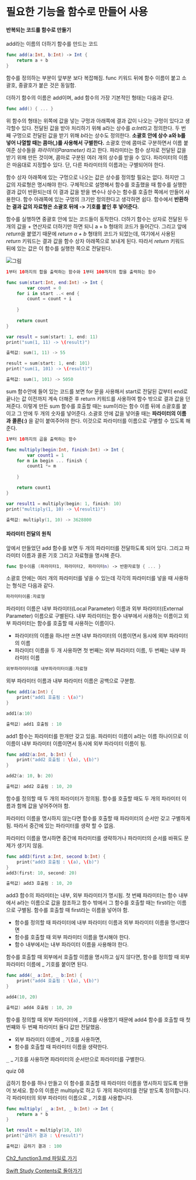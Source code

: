 # 필요한 기능을 함수로 만들어 사용
#### 반복되는 코드를 함수로 만들기

add라는 이름의 더하기 함수를 만드는 코드
```swift
func add(a:Int, b:Int) -> Int {
    return a + b
}
```
함수를 정의하는 부분이 앞부분 보다 복잡해짐. func 키워드 뒤에 함수 이름이 붙고 소괄호, 중괄호가 붙은 것은 동일함.

더하기 함수의 이름은 add이며, add 함수의 가장 기본적인 형태는 다음과 같다.
```swift
func add() { ... }
```
위 함수의 형태는 위쪽에 값을 넣는 구멍과 아래쪽에 결과 값이 나오는 구멍이 있다고 생각할수 있다.
전달된 값을 받아 처리하기 위해 a라는 상수를 *a:Int*라고 정의한다.
두 번째 구멍으로 전달된 값을 받기 위해 *b*라는 상수도 정의한다.
**소괄호 안에 상수 a와 b를 넣어 나열할 때는 콤마(,)를 사용해서 구별한다.**
소괄호 안에 콤마로 구분하면서 이름 붙여준 상수들을 *파라미터(Parameter)* 라고 한다.
파라미터는 함수 상자로 전달된 값을 받기 위해 만든 것이며, 콤마로 구분된 여러 개의 상수를 받을 수 있다.
파라미터의 이름은 마음대로 지정할수 있다. 단, 다른 파라미터의 이름과는 구별되어야 한다.

함수 상자 아래쪽에 있는 구멍으로 나오는 값은 상수를 정의할 필요는 없다. 하지만 그 값의 자료형은 명시해야 한다.
구체적으로 설명해서 함수를 호출했을 때 함수를 실행한 결과 값이 반환되는데 이 결과 값을 받을 변수나 상수는 함수를 호출한 쪽에서 만들어 사용한다.
함수 아래쪽에 있는 구멍의 크기만 정의한다고 생각하면 쉽다.
함수에서 **반환하는 결과 값의 자료형은 소괄호 뒤에 -> 기호를 붙인 후 넣어준다.**

함수를 실행하면 중괄호 안에 있는 코드들이 동작한다.
더하기 함수는 상자로 전달된 두 개의 값을 + 연산자로 더하기만 하면 되니 a + b 형태의 코드가 들어간다.
그리고 앞에 *return*을 붙였기 때문에 *return a + b* 형태의 코드가 되었는데, 여기에서 사용된 *return* 키워드는 결과 값을 함수 상자 아래쪽으로 보내게 된다.
따라서 *return* 키워드 뒤에 있는 값은 이 함수를 실행한 쪽으로 전달된다.

![그림](https://user-images.githubusercontent.com/47494240/54419363-95ed0000-474a-11e9-83a9-076ecc756ec6.png)

```swift
1부터 10까지의 합을 출력하는 함수와 1부터 100까지의 합을 출력하는 함수

func sum(start:Int, end:Int) -> Int {
        var count = 0
    for i in start ..< end {
        count = count + i
        
    }
    
    return count
}

var result = sum(start: 1, end: 11)
print("sum(1, 11) -> \(result)")

출력값: sum(1, 11) -> 55

result = sum(start: 1, end: 101)
print("sum(1, 101) -> \(result)")

출력값: sum(1, 101) -> 5050
```
sum 함수안에 들어 있는 코드를 보면 for 문을 사용해서 start로 전달된 값부터 end로 끝나는 값 이전까지 계속 더해준 후 return 키워드를 사용하여 함수 밖으로 결과 값을 던져준다.
이렇게 만든 sum 함수를 호출할 때는 sum이라는 함수 이름 뒤에 소괄호를 붙이고 그 안에 두 개의 숫자를 넣어준다.
소괄호 안에 값을 넣어줄 때는 **파라미터의 이름과 콜론(:)** 을 같이 붙여주어야 한다. 이것으로 파라미터를 이름으로 구별할 수 있도록 해준다.
```swift
1부터 10까지의 곱을 출력하는 함수

func multiply(begin:Int, finish:Int) -> Int {
        var count1 = 1
    for m in begin ... finish {
        count1 *= m
        
    }

    return count1
}

var result1 = multiply(begin: 1, finish: 10)
print("multiply(1, 10) -> \(result1)")

출력값: multiply(1, 10) -> 3628800
```


#### 파라미터 전달의 원칙

앞에서 만들었던 add 함수를 보면 두 개의 파라미터를 전달하도록 되어 있다. 그리고 파라미터 이름과 콜론 기호 그리고 자료형을 명시해 준다.
```swift
func 함수이름 (파라미터1, 파라미터2, 파라미터n) -> 반환자료형 { ... }
```
소괄호 안에는 여러 개의 파라미터를 넣을 수 있는데 각각의 파라미터를 넣을 때 사용하는 형식은 다음과 같다.
```swift
파라미터이름:자료형
```
파라미터 이름은 내부 파라미터(Local Parameter) 이름과 외부 파라미터(External Parameter) 이름으로 구별된다.
내부 파라미터는 함수 내부에서 사용하는 이름이고 외부 파라미터는 함수를 호출할 때 사용하는 이름이다.

 * 파라미터의 이름을 하나만 쓰면 내부 파라미터의 이름이면서 동시에 외부 파라미터의 이름
 * 파라미터 이름을 두 개 사용하면 첫 번째는 외부 파라미터 이름, 두 번째는 내부 파라미터 이름
```swift
외부파라미터이름 내부파라미터이름:자료형
```
외부 파라미터 이름과 내부 파라미터 이름은 공백으로 구분함.
```swift
func add1(a:Int) {
    print("add1 호출됨 : \(a)")
}

add1(a:10)

출력값) add1 호출됨 : 10
```
add1 함수는 파라미터를 한개만 갖고 있음. 파라미터 이름이 a라는 이름 하나이므로 이 이름이 내부 파라미터 이름이면서 동시에 외부 파라미터 이름이 됨.
```swift
func add2(a:Int, b:Int) {
    print("add2 호출됨 : \(a), \(b)")
}

add2(a: 10, b: 20)

출력값) add2 호출됨 : 10, 20
```
함수를 정의할 때 두 개의 파라미터가 정의됨. 함수를 호출할 때도 두 개의 파라미터 이름과 함께 값을 넣어주어야 함.

파라미터 이름을 명시하지 않는다면 함수를 호출할 때 파라미터의 순서만 갖고 구별하게 됨. 따라서 중간에 있는 파라미터를 생략 할 수 없음.

파라미터 이름을 명시하면 중간에 파라미터를 생략하거나 파라미터의 순서를 바꿔도 문제가 생기지 않음.
```swift
func add3(first a:Int, second b:Int) {
    print("add3 호출됨 : \(a), \(b)")
}
add3(first: 10, second: 20)

출력값) add3 호출됨 : 10, 20
```
add3 함수의 파라미터는 내부, 외부 파라미터가 명시됨.
첫 번쨰 파라미터는 함수 내부에서 a라는 이름으로 값을 참조하고 함수 밖에서 그 함수를 호출할 때는 first라는 이름으로 구별됨.
함수를 호출할 때 first라는 이름을 넣어야 함.

 * 함수를 정의할 때 파라미터에 내부 파라미터 이름과 외부 파라미터 이름을 명시했다면
 * 함수를 호출할 때 외부 파라미터 이름을 명시해야 한다.
 * 함수 내부에서는 내부 파라미터 이름을 사용해야 한다.

함수를 호출할 때 외부에서 호출할 이름을 명시하고 싶지 않다면, 함수를 정의할 때 외부 파라미터 이름에 _ 기호를 붙이면 된다.
```swift
func add4(_ a:Int, _ b:Int) {
    print("add4 호출됨 : \(a), \(b)")
}

add4(10, 20)

출력값) add4 호출됨 : 10, 20
```
함수를 정의할 때 외부 파라미터에 _ 기호를 사용했기 때문에 add4 함수를 호출할 때 첫 번쨰와 두 번째 파라미터 둘다 값만 전달했음.

 * 외부 파라미터 이름에 _ 기호를 사용하면,
 * 함수를 호출할 때 파라미터 이름을 생략한다.

 <kbd>_</kbd>  _ 기호를 사용하면 파라미터의 순서만으로 파라미터를 구별한다.


quiz 08

곱하기 함수를 하나 만들고 이 함수를 호출할 때 파라미터 이름을 명시하지 않도록 만들어 보세요. 함수의 이름은 multiply로 하고 두 개의 파라미터를 전달 받도록 정의합니다. 각 파라미터의 외부 파라미터 이름으로 _ 기호를 사용합니다.
```swift
func multiply( _ a:Int, _ b:Int) -> Int {
    return a * b
}

let result = multiply(10, 10)
print("곱하기 결과 : \(result)")

출력값) 곱하기 결과 : 100
```


[Ch2_function3.md 파일로 가기](https://github.com/ChunsuKim/SwiftStudy/blob/master/Ch2_function3.md)



[Swift Study Contents로 돌아가기](https://github.com/ChunsuKim/SwiftStudy)
